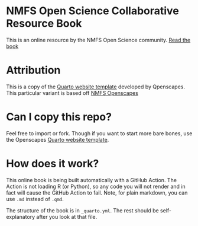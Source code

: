 # NMFS Open Science Collaborative Resource Book

This is an online resource by the NMFS Open Science community. [Read the book](https://nmfs-opensci.github.io/ResouceBook)

# Attribution

This is a copy of the [Quarto website template](https://github.com/Openscapes/quarto-website-tutorial) developed by Qpenscapes. This particular variant is based off [NMFS Openscapes](https://nmfs-openscapes.github.io)

# Can I copy this repo?

Feel free to import or fork. Though if you want to start more bare bones, use the Openscapes [Quarto website template](https://github.com/Openscapes/quarto-website-tutorial).

# How does it work?

This online book is being built automatically with a GitHub Action. The Action is not loading R (or Python), so any code you will not render and in fact will cause the GitHub Action to fail. Note, for plain markdown, you can use `.md` instead of `.qmd`.

The structure of the book is in `_quarto.yml`. The rest should be self-explanatory after you look at that file.


